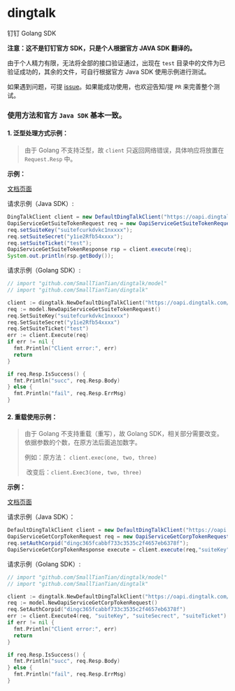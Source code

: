 # dingtalk

钉钉 Golang SDK

**注意：这不是钉钉官方 SDK，只是个人根据官方 JAVA SDK 翻译的。**

由于个人精力有限，无法将全部的接口验证通过，出现在 `test` 目录中的文件为已验证成功的，其余的文件，可自行根据官方 Java SDK 使用示例进行测试。

如果遇到问题，可提 [issue](https://github.com/SmallTianTian/dingtalk/issues/new)。如果能成功使用，也欢迎告知/提 `PR` 来完善整个测试。

### 使用方法和官方 `Java SDK`  基本一致。

#### 1. 泛型处理方式示例：

> 由于 Golang 不支持泛型，故 `client` 只返回网络错误，具体响应将放置在 `Request.Resp` 中。

**示例：**

[文档页面](https://ding-doc.dingtalk.com/document/app/obtain-application-suite-ticket)

请求示例（Java SDK）:

```java
DingTalkClient client = new DefaultDingTalkClient("https://oapi.dingtalk.com/service/get_suite_token");
OapiServiceGetSuiteTokenRequest req = new OapiServiceGetSuiteTokenRequest();
req.setSuiteKey("suitefcurkdvkc1nxxxx");
req.setSuiteSecret("y1ie2Rfb54xxxx");
req.setSuiteTicket("test");
OapiServiceGetSuiteTokenResponse rsp = client.execute(req);
System.out.println(rsp.getBody());
```

请求示例（Golang SDK）:

```go
// import "github.com/SmallTianTian/dingtalk/model"
// import "github.com/SmallTianTian/dingtalk"

client := dingtalk.NewDefaultDingTalkClient("https://oapi.dingtalk.com/service/get_suite_token")
req := model.NewOapiServiceGetSuiteTokenRequest()
req.SetSuiteKey("suitefcurkdvkc1nxxxx")
req.SetSuiteSecret("y1ie2Rfb54xxxx")
req.SetSuiteTicket("test")
err := client.Execute(req)
if err != nil {
  fmt.Println("Client error:", err)
  return
}

if req.Resp.IsSuccess() {
  fmt.Println("succ", req.Resp.Body)
} else {
  fmt.Println("fail", req.Resp.ErrMsg)
}
```

#### 2. 重载使用示例：

> 由于 Golang 不支持重载（重写），故 Golang SDK，相关部分需要改变。依据参数的个数，在原方法后面追加数字。
>
> 例如：原方法： `client.exec(one, two, three)`
>
> ​		    改变后：`client.Exec3(one, two, three)`

**示例：**

[文档页面](https://ding-doc.dingtalk.com/document/app/obtains-the-enterprise-authorized-credential)

请求示例（Java SDK）：

```java
DefaultDingTalkClient client = new DefaultDingTalkClient("https://oapi.dingtalk.com/service/get_corp_token");
OapiServiceGetCorpTokenRequest req = new OapiServiceGetCorpTokenRequest();
req.setAuthCorpid("dingc365fcabbf733c3535c2f4657eb6378f");
OapiServiceGetCorpTokenResponse execute = client.execute(req,"suiteKey","suiteSecrect", "suiteTicket");
```

请求示例（Golang SDK）:

```go
// import "github.com/SmallTianTian/dingtalk/model"
// import "github.com/SmallTianTian/dingtalk"

client := dingtalk.NewDefaultDingTalkClient("https://oapi.dingtalk.com/service/get_corp_token")
req := model.NewOapiServiceGetCorpTokenRequest()
req.SetAuthCorpid("dingc365fcabbf733c3535c2f4657eb6378f")
err := client.Execute4(req, "suiteKey", "suiteSecrect", "suiteTicket")
if err != nil {
  fmt.Println("Client error:", err)
  return
}

if req.Resp.IsSuccess() {
  fmt.Println("succ", req.Resp.Body)
} else {
  fmt.Println("fail", req.Resp.ErrMsg)
}
```

